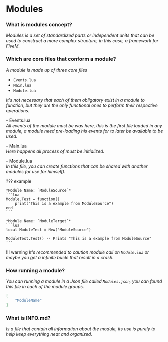 # Modules

### What is modules concept?  
*Modules is a set of standardized parts or independent units that can be used to construct a more complex structure, in this case, a framework for FiveM.*

### Which are core files that conform a module?  
*A module is made up of three core files*  

- `Events.lua`  
- `Main.lua`  
- `Module.lua`  

*It's not necessary that each of them obligatory exist in a module to function, but they are the only functional ones to perform their respective operations.*

\- Events.lua  
*All events of the module must be was here, this is the first file loaded in any module, a module need pre-loading his events for to later be available to be used.*

\- Main.lua  
*Here happens all process of must be initialized.*

\- Module.lua  
*In this file, you can create functions that can be shared with another modules (or use for himself).*

??? example

    *Module Name: `ModuleSource`*
    ```lua
    Module.Test = function()
        print("This is a example from ModuleSource")
    end
    ```

    *Module Name: `ModuleTarget`*
    ```lua
    local ModuleTest = New("ModuleSource")

    ModuleTest.Test() -- Prints "This is a example from ModuleSource"
    ```

!!! warning
    *It's recommended to caution module call on `Module.lua` or maybe you get a infinite bucle that result in a crash.*

### How running a module?  
*You can running a module in a Json file called `Modules.json`, you can found this file in each of the module groups.*

```json
[
    "ModuleName"
]
```

### What is INFO.md?
*Is a file that contain all information about the module, its use is purely to help keep everything neat and organized.*